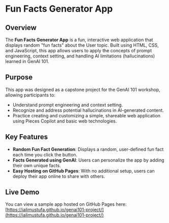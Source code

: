 # Fun Facts Generator App

## Overview
The **Fun Facts Generator App** is a fun, interactive web application that displays random "fun facts" about the User topic. Built using HTML, CSS, and JavaScript, this app allows users to apply the concepts of prompt engineering, context setting, and handling AI limitations (hallucinations) learned in GenAI 101.

## Purpose
This app was designed as a capstone project for the GenAI 101 workshop, allowing participants to:

- Understand prompt engineering and context setting.
- Recognize and address potential hallucinations in AI-generated content.
- Practice creating and customizing a simple, shareable web application using Pieces Copilot and basic web technologies.

## Key Features
- **Random Fun Fact Generation**: Displays a random, user-defined fun fact each time you click the button.
- **Facts Generated using GenAI**: Users can personalize the app by adding their own unique facts.
- **Easy Hosting on GitHub Pages**: With no additional setup, users can deploy their app online to share with others.

## Live Demo
You can view a sample app hosted on GitHub Pages here: [https://ialimustufa.github.io/genai101-project/](https://ialimustufa.github.io/genai101-project/)  

